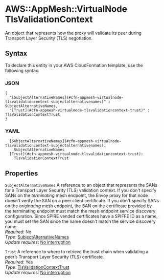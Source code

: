 # AWS::AppMesh::VirtualNode TlsValidationContext<a name="aws-properties-appmesh-virtualnode-tlsvalidationcontext"></a>

An object that represents how the proxy will validate its peer during Transport Layer Security \(TLS\) negotiation\.

## Syntax<a name="aws-properties-appmesh-virtualnode-tlsvalidationcontext-syntax"></a>

To declare this entity in your AWS CloudFormation template, use the following syntax:

### JSON<a name="aws-properties-appmesh-virtualnode-tlsvalidationcontext-syntax.json"></a>

```
{
  "[SubjectAlternativeNames](#cfn-appmesh-virtualnode-tlsvalidationcontext-subjectalternativenames)" : SubjectAlternativeNames,
  "[Trust](#cfn-appmesh-virtualnode-tlsvalidationcontext-trust)" : TlsValidationContextTrust
}
```

### YAML<a name="aws-properties-appmesh-virtualnode-tlsvalidationcontext-syntax.yaml"></a>

```
  [SubjectAlternativeNames](#cfn-appmesh-virtualnode-tlsvalidationcontext-subjectalternativenames):
    SubjectAlternativeNames
  [Trust](#cfn-appmesh-virtualnode-tlsvalidationcontext-trust):
    TlsValidationContextTrust
```

## Properties<a name="aws-properties-appmesh-virtualnode-tlsvalidationcontext-properties"></a>

`SubjectAlternativeNames` <a name="cfn-appmesh-virtualnode-tlsvalidationcontext-subjectalternativenames"></a>
A reference to an object that represents the SANs for a Transport Layer Security \(TLS\) validation context\. If you don't specify SANs on the _terminating_ mesh endpoint, the Envoy proxy for that node doesn't verify the SAN on a peer client certificate\. If you don't specify SANs on the _originating_ mesh endpoint, the SAN on the certificate provided by the terminating endpoint must match the mesh endpoint service discovery configuration\. Since SPIRE vended certificates have a SPIFFE ID as a name, you must set the SAN since the name doesn't match the service discovery name\.  
_Required_: No  
_Type_: [SubjectAlternativeNames](aws-properties-appmesh-virtualnode-subjectalternativenames.md)  
_Update requires_: [No interruption](https://docs.aws.amazon.com/AWSCloudFormation/latest/UserGuide/using-cfn-updating-stacks-update-behaviors.html#update-no-interrupt)

`Trust` <a name="cfn-appmesh-virtualnode-tlsvalidationcontext-trust"></a>
A reference to where to retrieve the trust chain when validating a peer’s Transport Layer Security \(TLS\) certificate\.  
_Required_: Yes  
_Type_: [TlsValidationContextTrust](aws-properties-appmesh-virtualnode-tlsvalidationcontexttrust.md)  
_Update requires_: [No interruption](https://docs.aws.amazon.com/AWSCloudFormation/latest/UserGuide/using-cfn-updating-stacks-update-behaviors.html#update-no-interrupt)
